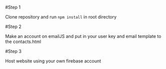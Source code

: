 #Step 1

Clone repository and run `npm install` in root directory

#Step 2

Make an account on emailJS and put in your user key and email template to the contacts.html

#Step 3

Host website using your own firebase account


